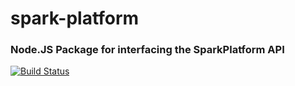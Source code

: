 # spark-platform
### Node.JS Package for interfacing the SparkPlatform API

[![Build Status](https://travis-ci.com/kolyaventuri/node-spark.svg?branch=master)](https://travis-ci.com/kolyaventuri/node-spark)
